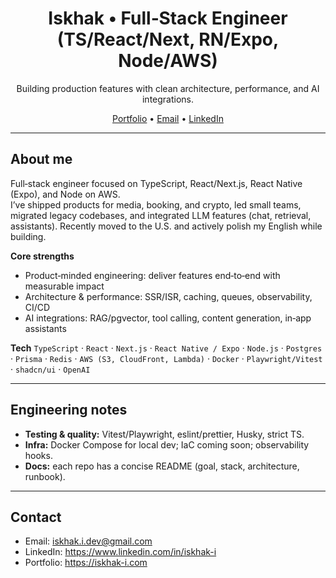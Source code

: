 <!-- Profile README: wkkkis/wkkkis -->

<h1 align="center">Iskhak • Full‑Stack Engineer (TS/React/Next, RN/Expo, Node/AWS)</h1>
<p align="center">
Building production features with clean architecture, performance, and AI integrations.
</p>

<p align="center">
  <a href="https://iskhak-i.com">Portfolio</a> •
  <a href="mailto:ishakishmahametov123@gmail.com">Email</a> •
  <a href="https://www.linkedin.com/in/iskhak-i-923525311/">LinkedIn</a>
</p>

---

## About me
Full‑stack engineer focused on TypeScript, React/Next.js, React Native (Expo), and Node on AWS.  
I’ve shipped products for media, booking, and crypto, led small teams, migrated legacy codebases, and integrated LLM features (chat, retrieval, assistants). Recently moved to the U.S. and actively polish my English while building.

**Core strengths**
- Product‑minded engineering: deliver features end‑to‑end with measurable impact
- Architecture & performance: SSR/ISR, caching, queues, observability, CI/CD
- AI integrations: RAG/pgvector, tool calling, content generation, in‑app assistants

**Tech**
`TypeScript` · `React` · `Next.js` · `React Native / Expo` · `Node.js` · `Postgres` · `Prisma` · `Redis` · `AWS (S3, CloudFront, Lambda)` · `Docker` · `Playwright/Vitest` · `shadcn/ui` · `OpenAI`

---

## Engineering notes
- **Testing & quality:** Vitest/Playwright, eslint/prettier, Husky, strict TS.
- **Infra:** Docker Compose for local dev; IaC coming soon; observability hooks.
- **Docs:** each repo has a concise README (goal, stack, architecture, runbook).

---

## Contact
- Email: iskhak.i.dev@gmail.com  
- LinkedIn: https://www.linkedin.com/in/iskhak-i  
- Portfolio: https://iskhak-i.com

